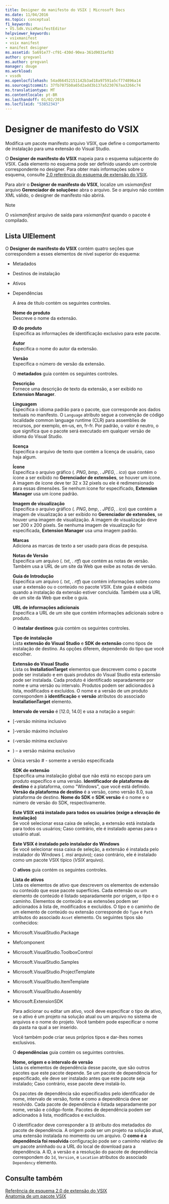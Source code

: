 ```yaml
---
title: Designer de manifesto do VSIX | Microsoft Docs
ms.date: 11/04/2016
ms.topic: conceptual
f1_keywords:
- VS.Sdk.VsixManifestEditor
helpviewer_keywords:
- vsixmanifest
- vsix manifest
- manifest designer
ms.assetid: 5a691e77-cf91-430d-90ea-361d9031ef83
author: gregvanl
ms.author: gregvanl
manager: douge
ms.workload:
- vssdk
ms.openlocfilehash: 54ad66452151142b3ad18a97591a5cf774896a14
ms.sourcegitcommit: 37fb7075b0a65d2add3b137a5230767aa3266c74
ms.translationtype: MT
ms.contentlocale: pt-BR
ms.lasthandoff: 01/02/2019
ms.locfileid: "53852343"
---
```

# <a name="vsix-manifest-designer"></a>Designer de manifesto do VSIX
Modifica um pacote manifesto arquivo VSIX, que define o comportamento de instalação para uma extensão do Visual Studio.  
  
 O **Designer de manifesto do VSIX** mapeia para o esquema subjacente do VSIX. Cada elemento no esquema pode ser definido usando um controle correspondente no designer. Para obter mais informações sobre o esquema, consulte [2.0 referência do esquema de extensão do VSIX](../extensibility/vsix-extension-schema-2-0-reference.md).  
  
 Para abrir o **Designer de manifesto do VSIX**, localize um *vsixmanifest* arquivo **Gerenciador de soluções**e abra o arquivo. Se o arquivo não contém XML válido, o designer de manifesto não abrirá.  
  
> [!NOTE]
>  O *vsixmanifest* arquivo de saída para *vsixmanifest* quando o pacote é compilado.  
  
## <a name="uielement-list"></a>Lista UIElement  
 O **Designer de manifesto do VSIX** contém quatro seções que correspondem a esses elementos de nível superior do esquema:  
  
- Metadados  
  
- Destinos de instalação  
  
- Ativos  
  
- Dependências  
  
  A área de título contém os seguintes controles.  
  
  **Nome do produto**  
  Descreve o nome da extensão.  
  
  **ID do produto**  
  Especifica as informações de identificação exclusivo para este pacote.  
  
  **Autor**  
  Especifica o nome do autor da extensão.  
  
  **Versão**  
  Especifica o número de versão da extensão.  
  
  O **metadados** guia contém os seguintes controles.  
  
  **Descrição**  
  Fornece uma descrição de texto da extensão, a ser exibido no **Extension Manager**.  
  
  **Linguagem**  
  Especifica o idioma padrão para o pacote, que corresponde aos dados textuais no manifesto. O `Language` atributo segue a convenção de código localidade common language runtime (CLR) para assemblies de recursos, por exemplo, en-us, en, fr-fr. Por padrão, o valor é neutro, o que significa que o pacote será executado em qualquer versão de idioma do Visual Studio.  
  
  **licença**  
  Especifica o arquivo de texto que contém a licença de usuário, caso haja algum.  
  
  **Ícone**  
  Especifica o arquivo gráfico (*. PNG*, *bmp*, *. JPEG*, *. ico*) que contém o ícone a ser exibido no  **Gerenciador de extensões**, se houver um ícone. A imagem de ícone deve ter 32 x 32 pixels ou ele é redimensionado para essas dimensões. Se nenhum ícone for especificado, **Extension Manager** usa um ícone padrão.  
  
  **Imagem de visualização**  
  Especifica o arquivo gráfico (*. PNG*, *bmp*, *. JPEG*, *. ico*) que contém a imagem de visualização a ser exibido no **Gerenciador de extensões**, se houver uma imagem de visualização. A imagem de visualização deve ser 200 x 200 pixels. Se nenhuma imagem de visualização for especificada, **Extension Manager** usa uma imagem padrão.  
  
  **Marcas**  
  Adiciona as marcas de texto a ser usado para dicas de pesquisa.  
  
  **Notas de Versão**  
  Especifica um arquivo (*. txt*, *. rtf*) que contém as notas de versão. Também usa a URL de um site da Web que exibe as notas de versão.  
  
  **Guia de Introdução**  
  Especifica um arquivo (*. txt*, *. rtf*) que contém informações sobre como usar a extensão ou o conteúdo no pacote VSIX. Este guia é exibida quando a instalação da extensão estiver concluída. Também usa a URL de um site da Web que exibe o guia.  
  
  **URL de informações adicionais**  
  Especifica a URL de um site que contém informações adicionais sobre o produto.  
  
  O **instalar destinos** guia contém os seguintes controles.  
  
  **Tipo de instalação**  
  Lista **extensão do Visual Studio** e **SDK de extensão** como tipos de instalação de destino. As opções diferem, dependendo do tipo que você escolher.  
  
  **Extensão do Visual Studio**  
  Lista os **InstallationTarget** elementos que descrevem como o pacote pode ser instalado e em quais produtos do Visual Studio esta extensão pode ser instalada. Cada produto é identificado separadamente por nome e uma versão ou intervalo. Produtos podem ser adicionados à lista, modificados e excluídos. O nome e a versão de um produto correspondem à **identificação** e **versão** atributos do associado **InstallationTarget** elemento.  
  
  **Intervalo de versão** é [12.0, 14.0] e usa a notação a seguir:  
  
- [-versão mínima inclusivo  
  
- ]-versão máximo inclusivo  
  
- (-versão mínima exclusivo  
  
- ) – a versão máxima exclusivo  
  
- Única versão # - somente a versão especificada  
  
  **SDK de extensão**  
  Especifica uma instalação global que não está no escopo para um produto específico e uma versão. **Identificador de plataforma de destino** é a plataforma, como "Windows", que você está definido. **Versão da plataforma de destino** é a versão, como versão 8.0, sua plataforma de destino. **Nome do SDK** e **SDK versão** é o nome e o número de versão do SDK, respectivamente.  
  
  **Este VSIX está instalado para todos os usuários (exige a elevação de instalação)**  
  Se você selecionar essa caixa de seleção, a extensão está instalada para todos os usuários; Caso contrário, ele é instalado apenas para o usuário atual.  
  
  **Este VSIX é instalado pelo instalador do Windows**  
  Se você selecionar essa caixa de seleção, a extensão é instalada pelo instalador do Windows (*. msi* arquivo); caso contrário, ele é instalado como um pacote VSIX típico (*VSIX* arquivo).  
  
  O **ativos** guia contém os seguintes controles.  
  
  **Lista de ativos**  
  Lista os elementos de ativo que descrevem os elementos de extensão ou conteúdo que esse pacote superfícies. Cada extensão ou um elemento de conteúdo é listado separadamente por origem, o tipo e o caminho. Elementos de conteúdo e as extensões podem ser adicionados à lista de, modificados e excluídos. O tipo e o caminho de um elemento de conteúdo ou extensão corresponde do `Type` e `Path` atributos do associado `Asset` elemento. Os seguintes tipos são conhecidos:  
  
- Microsoft.VisualStudio.Package  
  
- Mefcomponent  
  
- Microsoft.VisualStudio.ToolboxControl  
  
- Microsoft.VisualStudio.Samples  
  
- Microsoft.VisualStudio.ProjectTemplate  
  
- Microsoft.VisualStudio.ItemTemplate  
  
- Microsoft.VisualStudio.Assembly  
  
- Microsoft.ExtensionSDK  
  
  Para adicionar ou editar um ativo, você deve especificar o tipo de ativo, se o ativo é um projeto na solução atual ou um arquivo no sistema de arquivos e o nome do projeto. Você também pode especificar o nome da pasta na qual a ser inserido.  
  
  Você também pode criar seus próprios tipos e dar-lhes nomes exclusivos.  
  
  O **dependências** guia contém os seguintes controles.  
  
  **Nome, origem e o intervalo de versão**  
  Lista os elementos de dependência desse pacote, que são outros pacotes que este pacote depende. Se um pacote de dependência for especificado, ele deve ser instalado antes que este pacote seja instalado; Caso contrário, esse pacote deve instalá-lo.  
  
  Os pacotes de dependência são especificados pelo identificador de nome, intervalo de versão, fonte e como a dependência deve ser resolvido. Cada pacote de dependência é listada separadamente por nome, versão e código-fonte. Pacotes de dependência podem ser adicionados à lista, modificados e excluídos.  
  
  O identificador deve corresponder a `ID` atributo dos metadados do pacote de dependência. A origem pode ser um projeto na solução atual, uma extensão instalada no momento ou um arquivo. O **como é a dependência foi resolvida** configuração pode ser o caminho relativo de um pacote aninhado ou a URL do local de download para a dependência. A ID, a versão e a resolução do pacote de dependência correspondem do `Id`, `Version`, e `Location` atributos do associado `Dependency` elemento.  
  
## <a name="see-also"></a>Consulte também  
 [Referência de esquema 2.0 de extensão do VSIX](../extensibility/vsix-extension-schema-2-0-reference.md)   
 [Anatomia de um pacote VSIX](../extensibility/anatomy-of-a-vsix-package.md)